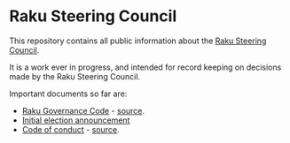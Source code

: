 # Raku Steering Council

This repository contains all public information about the [Raku Steering Council](https://raku.github.io/Raku-Steering-Council/).

It is a work ever in progress, and intended for record keeping on decisions
made by the Raku Steering Council.

Important documents so far are:

- [Raku Governance Code](papers/Raku_Steering_Council_Code) - [source](https://github.com/Raku/RSC/blob/main/papers/Raku_Steering_Council_Code.md).
- [Initial election announcement](https://github.com/Raku/RSC/blob/main/announcements/20200720.md)
- [Code of conduct](papers/CoC) - [source](https://github.com/Raku/Raku-Steering-Council/blob/main/papers/code_of_conduct.md).
